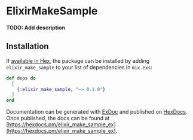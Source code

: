 # ElixirMakeSample

**TODO: Add description**

## Installation

If [available in Hex](https://hex.pm/docs/publish), the package can be installed
by adding `elixir_make_sample` to your list of dependencies in `mix.exs`:

```elixir
def deps do
  [
    {:elixir_make_sample, "~> 0.1.0"}
  ]
end
```

Documentation can be generated with [ExDoc](https://github.com/elixir-lang/ex_doc)
and published on [HexDocs](https://hexdocs.pm). Once published, the docs can
be found at [https://hexdocs.pm/elixir_make_sample_ex](https://hexdocs.pm/elixir_make_sample_ex).
